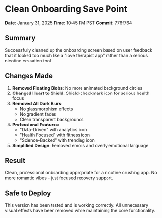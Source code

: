 # Clean Onboarding Save Point
**Date**: January 31, 2025
**Time**: 10:45 PM PST
**Commit**: 776f764

## Summary
Successfully cleaned up the onboarding screen based on user feedback that it looked too much like a "love therapist app" rather than a serious nicotine cessation tool.

## Changes Made
1. **Removed Floating Blobs**: No more animated background circles
2. **Changed Heart to Shield**: Shield-checkmark icon for serious health focus
3. **Removed All Dark Blurs**:
   - No glassmorphism effects
   - No gradient fades
   - Clean transparent backgrounds
4. **Professional Features**:
   - "Data-Driven" with analytics icon
   - "Health Focused" with fitness icon
   - "Science-Backed" with trending icon
5. **Simplified Design**: Removed emojis and overly emotional language

## Result
Clean, professional onboarding appropriate for a nicotine crushing app. No more romantic vibes - just focused recovery support.

## Safe to Deploy
This version has been tested and is working correctly. All unnecessary visual effects have been removed while maintaining the core functionality. 